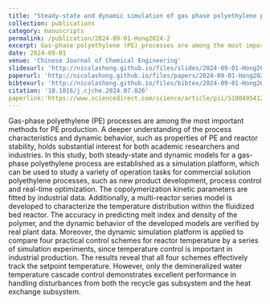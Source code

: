 ```yaml
---
title: "Steady-state and dynamic simulation of gas phase polyethylene process"
collection: publications
category: manuscripts
permalink: /publication/2024-09-01-Hong2024-2
excerpt: Gas-phase polyethylene (PE) processes are among the most important methods for PE production. A deeper understanding of the process characteristics and dynamic behavior, such as properties of PE and reactor stability, holds substantial interest for both academic researchers and industries. In this study, both steady-state and dynamic models for a gas-phase polyethylene process are established as a simulation platform, which can be used to study a variety of operation tasks for commercial solution polyethylene processes, such as new product development, process control and real-time optimization. The copolymerization kinetic parameters are fitted by industrial data. Additionally, a multi-reactor series model is developed to characterize the temperature distribution within the fluidized bed reactor. The accuracy in predicting melt index and density of the polymer, and the dynamic behavior of the developed models are verified by real plant data. Moreover, the dynamic simulation platform is applied to compare four practical control schemes for reactor temperature by a series of simulation experiments, since temperature control is important in industrial production. The results reveal that all four schemes effectively track the setpoint temperature. However, only the demineralized water temperature cascade control demonstrates excellent performance in handling disturbances from both the recycle gas subsystem and the heat exchange subsystem.
date: 2024-09-01
venue: 'Chinese Journal of Chemical Engineering'
slidesurl: 'http://nicolashong.github.io/files/slides/2024-09-01-Hong2024-2.pdf'
paperurl: 'http://nicolashong.github.io/files/papers/2024-09-01-Hong2024-2.pdf'
bibtexurl: 'http://nicolashong.github.io/files/bibtex/2024-09-01-Hong2024-2.bib'
citation: '10.1016/j.cjche.2024.07.026'
paperlink:'https://www.sciencedirect.com/science/article/pii/S1004954124003112'
---
```


Gas-phase polyethylene (PE) processes are among the most important methods for PE production. A deeper understanding of the process characteristics and dynamic behavior, such as properties of PE and reactor stability, holds substantial interest for both academic researchers and industries. In this study, both steady-state and dynamic models for a gas-phase polyethylene process are established as a simulation platform, which can be used to study a variety of operation tasks for commercial solution polyethylene processes, such as new product development, process control and real-time optimization. The copolymerization kinetic parameters are fitted by industrial data. Additionally, a multi-reactor series model is developed to characterize the temperature distribution within the fluidized bed reactor. The accuracy in predicting melt index and density of the polymer, and the dynamic behavior of the developed models are verified by real plant data. Moreover, the dynamic simulation platform is applied to compare four practical control schemes for reactor temperature by a series of simulation experiments, since temperature control is important in industrial production. The results reveal that all four schemes effectively track the setpoint temperature. However, only the demineralized water temperature cascade control demonstrates excellent performance in handling disturbances from both the recycle gas subsystem and the heat exchange subsystem.
